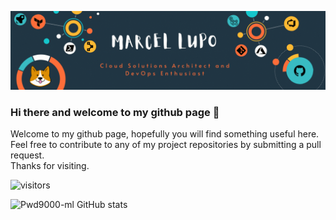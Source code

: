 ![Main](master.gif)

### Hi there and welcome to my github page 👋

Welcome to my github page, hopefully you will find something useful here.  
Feel free to contribute to any of my project repositories by submitting a pull request.  
Thanks for visiting.  

![visitors](https://visitor-badge.glitch.me/badge?page_id=pwd9000-ml.pwd9000-ml)

![Pwd9000-ml GitHub stats](https://github-readme-stats.vercel.app/api?username=Pwd9000-ML&theme=vue-dark&show_icons=true)
